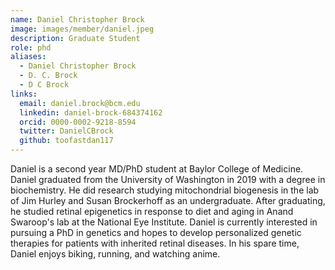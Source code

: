 ```yaml
---
name: Daniel Christopher Brock
image: images/member/daniel.jpeg
description: Graduate Student
role: phd
aliases:
  - Daniel Christopher Brock
  - D. C. Brock
  - D C Brock
links:
  email: daniel.brock@bcm.edu
  linkedin: daniel-brock-684374162
  orcid: 0000-0002-9218-8594
  twitter: DanielCBrock
  github: toofastdan117
---
```


Daniel is a second year MD/PhD student at Baylor College of Medicine.  Daniel graduated from the University of Washington in 2019 with a degree in biochemistry.  He did research studying mitochondrial biogenesis in the lab of Jim Hurley and Susan Brockerhoff as an undergraduate.  After graduating, he studied retinal epigenetics in response to diet and aging in Anand Swaroop's lab at the National Eye Institute.  Daniel is currently interested in pursuing a PhD in genetics and hopes to develop personalized genetic therapies for patients with inherited retinal diseases.  In his spare time, Daniel enjoys biking, running, and watching anime.
